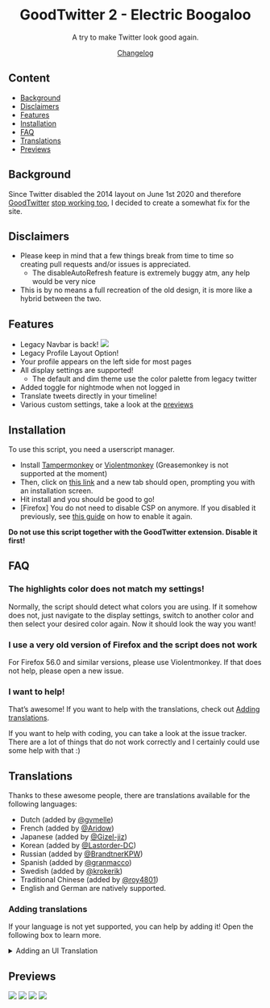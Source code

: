 <div align="center">
  <h1>GoodTwitter 2 - Electric Boogaloo</h1>

  A try to make Twitter look good again.

  [Changelog](https://github.com/Bl4Cc4t/GoodTwitter2/blob/master/doc/changelog.md)

</div>

## Content
- [Background](#background)
- [Disclaimers](#disclaimers)
- [Features](#features)
- [Installation](#installation)
- [FAQ](#faq)
- [Translations](#translations)
- [Previews](#previews)


## Background
Since Twitter disabled the 2014 layout on June 1st 2020 and therefore [GoodTwitter](https://github.com/ZusorCode/GoodTwitter) [stop working too](https://twitter.com/ZusorOW/status/1258885451055800320), I decided to create a somewhat fix for the site.

## Disclaimers
- Please keep in mind that a few things break from time to time so creating pull requests and/or issues is appreciated.
  - The disableAutoRefresh feature is extremely buggy atm, any help would be very nice
- This is by no means a full recreation of the old design, it is more like a hybrid between the two.

## Features
- Legacy Navbar is back!
![](https://i.imgur.com/Q4Ss6vkr.png)
- Legacy Profile Layout Option!
- Your profile appears on the left side for most pages
- All display settings are supported!
  - The default and dim theme use the color palette from legacy twitter
- Added toggle for nightmode when not logged in
- Translate tweets directly in your timeline!
- Various custom settings, take a look at the [previews](#previews)

## Installation
To use this script, you need a userscript manager.

- Install [Tampermonkey](https://www.tampermonkey.net/) or [Violentmonkey](https://violentmonkey.github.io/get-it/) (Greasemonkey is not supported at the moment)
- Then, click on [this link](https://github.com/Bl4Cc4t/GoodTwitter2/raw/master/twitter.gt2eb.user.js) and a new tab should open, prompting you with an installation screen.
- Hit install and you should be good to go!
- [Firefox] You do not need to disable CSP on anymore. If you disabled it previously, see [this guide](https://github.com/Bl4Cc4t/GoodTwitter2/blob/master/doc/firefox-csp.md) on how to enable it again.

**Do not use this script together with the GoodTwitter extension. Disable it first!**

## FAQ
### The highlights color does not match my settings!
Normally, the script should detect what colors you are using.
If it somehow does not, just navigate to the display settings, switch to another color and then select your desired color again.
Now it should look the way you want!

### I use a very old version of Firefox and the script does not work
For Firefox 56.0 and similar versions, please use Violentmonkey.
If that does not help, please open a new issue.

### I want to help!
That’s awesome! If you want to help with the translations, check out [Adding translations](#adding-translations).

If you want to help with coding, you can take a look at the issue tracker. There are a lot of things that do not work correctly and I certainly could use some help with that :)

## Translations
Thanks to these awesome people, there are translations available for the following languages:
- Dutch (added by [@gvmelle](https://github.com/gvmelle))
- French (added by [@Aridow](https://github.com/Aridow))
- Japanese (added by [@Gizel-jiz](https://github.com/Gizel-jiz))
- Korean (added by [@Lastorder-DC](https://github.com/Lastorder-DC))
- Russian (added by [@BrandtnerKPW](https://github.com/BrandtnerKPW))
- Spanish (added by [@granmacco](https://github.com/granmacco))
- Swedish (added by [@krokerik](https://github.com/krokerik))
- Traditional Chinese (added by [@roy4801](https://github.com/roy4801))
- English and German are natively supported.

### Adding translations
If your language is not yet supported, you can help by adding it!
Open the following box to learn more.

<details>
  <summary>Adding an UI Translation</summary>

  - Switch to the dev branch.
  - Go to the i18n folder.
  - If a translation does not yet exist for your language:
    - Fork the repo
    - Duplicate the `en.json` file and change the file name accordingly (i.e. `ja.json` or `nl.json`).
      - You can get the language id by pressing <kbd>Ctrl</kbd>+<kbd>U</kbd> on the twitter page and looking at the second line:
![](https://i.imgur.com/AarcTav.png)

    - Then, translate all strings and create a pull request.
      - For all the strings in the first paragraph (before the first empty line): Please use the official translations on twitter if you can.
    - You can also of course search for potential spelling mistakes or the likes and correct them for existing translations!

  No idea how git works and too proud to learn it? You can also create an new issue with your translation.

  Be sure to wrap the contents in backticks, like this:
  ````
  ```content```
  ````
</details>

## Previews
![](https://i.imgur.com/3xY7IIp.png)
![](https://i.imgur.com/gxg8CUE.png)
![](https://i.imgur.com/nBzwaOe.png)
![](https://i.imgur.com/VR8Le4u.png)
